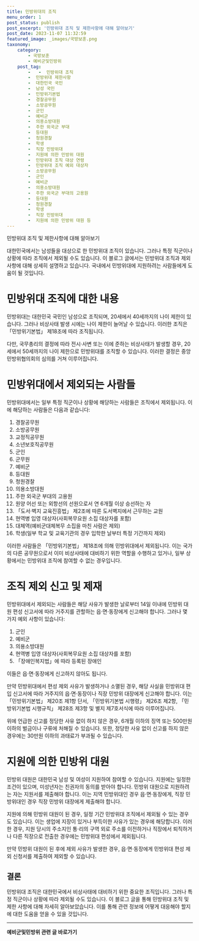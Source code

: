 ```yaml
---
title: 민방위대의 조직 
menu_order: 1
post_status: publish
post_excerpt: '민방위대 조직 및 제한사항에 대해 알아보기'
post_date: 2023-11-07 11:32:59
featured_image: _images/국방보훈.png
taxonomy:
    category:
        - 국방보훈
        - 예비군및민방위
    post_tag:
        -   -  민방위대 조직
        -  민방위대 제한사항
        -  대한민국 국민
        -  남성 국민
        -  민방위기본법
        -  경찰공무원
        -  소방공무원
        -  군인
        -  예비군
        -  의용소방대원
        -  주한 외국군 부대
        -  등대원
        -  청원경찰
        -  학생
        -  직장 민방위대
        -  지원에 의한 민방위 대원
        -  민방위대 조직 대상 연령
        -  민방위대 조직 예외 대상자
        -  소방공무원
        -  군인
        -  예비군
        -  의용소방대원
        -  주한 외국군 부대의 고용원
        -  등대원
        -  청원경찰
        -  학생
        -  직장 민방위대
        -  지원에 의한 민방위 대원 등
---
```


민방위대 조직 및 제한사항에 대해 알아보기

대한민국에서는 남성들을 대상으로 한 민방위대 조직이 있습니다. 그러나 특정 직군이나 상황에 따라 조직에서 제외될 수도 있습니다. 이 블로그 글에서는 민방위대 조직과 제외 사항에 대해 상세히 설명하고 있습니다. 국내에서 민방위대에 지원하려는 사람들에게 도움이 될 것입니다.

#   민방위대 조직에 대한 내용
민방위대는 대한민국 국민인 남성으로 조직되며, 20세에서 40세까지의 나이 제한이 있습니다. 그러나 비상사태 발생 시에는 나이 제한이 늘어날 수 있습니다. 이러한 조직은 「민방위기본법」 제18조에 따라 조직됩니다. 

다만, 국무총리의 결정에 따라 전시·사변 또는 이에 준하는 비상사태가 발생할 경우, 20세에서 50세까지의 나이 제한으로 민방위대를 조직할 수 있습니다. 이러한 결정은 중앙민방위협의회의 심의를 거쳐 이루어집니다.

#   민방위대에서 제외되는 사람들
민방위대에서는 일부 특정 직군이나 상황에 해당하는 사람들은 조직에서 제외됩니다. 이에 해당하는 사람들은 다음과 같습니다:

1. 경찰공무원
2. 소방공무원
3. 교정직공무원
4. 소년보호직공무원
5. 군인
6. 군무원
7. 예비군
8. 등대원
9. 청원경찰
10. 의용소방대원
11. 주한 외국군 부대의 고용원
12. 원양 어선 또는 외항선의 선원으로서 연 6개월 이상 승선하는 자
13. 「도서·벽지 교육진흥법」 제2조에 따른 도서벽지에서 근무하는 교원
14. 현역병 입영 대상자(사회복무요원 소집 대상자를 포함)
15. 대체역(예비군대체복무 소집을 마친 사람은 제외)
16. 학생(일부 학교 및 교육기관의 경우 입학한 날부터 특정 기간까지 제외)

이러한 사람들은 「민방위기본법」 제18조에 의해 민방위대에서 제외됩니다. 이는 국가의 다른 공무원으로서 이미 비상사태에 대비하기 위한 역할을 수행하고 있거나, 일부 상황에서는 민방위대 조직에 참여할 수 없는 경우입니다.

#   조직 제외 신고 및 제재
민방위대에서 제외되는 사람들은 해당 사유가 발생한 날로부터 14일 이내에 민방위 대원 편성 신고서에 따라 거주지를 관할하는 읍·면·동장에게 신고해야 합니다. 그러나 몇 가지 예외 사항이 있습니다:

1. 군인
2. 예비군
3. 의용소방대원
4. 현역병 입영 대상자(사회복무요원 소집 대상자를 포함)
5. 「장애인복지법」에 따라 등록된 장애인

이들은 읍·면·동장에게 신고하지 않아도 됩니다. 

만약 민방위대에서 편성 제외 사유가 발생하거나 소멸된 경우, 해당 사실을 민방위대 편입 신고서에 따라 거주지의 읍·면·동장이나 직장 민방위 대장에게 신고해야 합니다. 이는 「민방위기본법」 제20조 제1항 단서, 「민방위기본법 시행령」 제26조 제2항, 「민방위기본법 시행규칙」 제28조 제3항 및 별지 제7호서식에 따라 이루어집니다.

위에 언급한 신고를 정당한 사유 없이 하지 않은 경우, 6개월 이하의 징역 또는 500만원 이하의 벌금이나 구류에 처해질 수 있습니다. 또한, 정당한 사유 없이 신고를 하지 않은 경우에는 30만원 이하의 과태료가 부과될 수 있습니다.

#   지원에 의한 민방위 대원
민방위 대원은 대한민국 남성 및 여성이 지원하여 참여할 수 있습니다. 지원에는 일정한 조건이 있으며, 미성년자는 친권자의 동의를 받아야 합니다. 민방위 대원으로 지원하려는 자는 지원서를 제출해야 합니다. 이는 지역 민방위대인 경우 읍·면·동장에게, 직장 민방위대인 경우 직장 민방위 대장에게 제출해야 합니다.

지원에 의해 민방위 대원이 된 경우, 일정 기간 민방위대 조직에서 제외될 수 있는 경우도 있습니다. 이는 생업에 지장이 있거나 부득이한 사유가 있는 경우에 해당합니다. 이러한 경우, 지원 당시의 주소지인 통·리의 구역 외로 주소를 이전하거나 직장에서 퇴직하거나 다른 직장으로 전출한 경우에는 민방위대 편성에서 제외됩니다.

만약 민방위 대원이 된 후에 제외 사유가 발생한 경우, 읍·면·동장에게 민방위대 편성 제외 신청서를 제출하여 제외할 수 있습니다.

## 결론

민방위대 조직은 대한민국에서 비상사태에 대비하기 위한 중요한 조직입니다. 그러나 특정 직군이나 상황에 따라 제외될 수도 있습니다. 이 블로그 글을 통해 민방위대 조직 및 제한 사항에 대해 자세히 알아보았습니다. 이를 통해 관련 정보에 어떻게 대응해야 할지에 대한 도움을 얻을 수 있을 것입니다.
<!-- wp:separator -->
<hr class="wp-block-separator has-alpha-channel-opacity"/>
<!-- /wp:separator -->

<!-- wp:group {"backgroundColor":"base","layout":{"type":"constrained"}} -->
<div class="wp-block-group has-base-background-color has-background"><!-- wp:paragraph {"align":"center","fontSize":"medium"} -->
<p class="has-text-align-center has-large-font-size"><strong>예비군및민방위 관련 글 바로가기</strong></p>
<!-- /wp:paragraph -->


<!-- wp:latest-posts
{"categories":[{"id":9797,"count":19,"description":"","link":"https://uknowlaw.com/category/%ec%98%88%eb%b9%84%ea%b5%b0%eb%b0%8f%eb%af%bc%eb%b0%a9%ec%9c%84/","name":"예비군및민방위","slug":"예비군및민방위","taxonomy":"category","parent":0,"meta":[],"_links":{"self":[{"href":"https://uknowlaw.com/wp-json/wp/v2/categories/9797"}],"collection":[{"href":"https://uknowlaw.com/wp-json/wp/v2/categories"}],"about":[{"href":"https://uknowlaw.com/wp-json/wp/v2/taxonomies/category"}],"wp:post_type":[{"href":"https://uknowlaw.com/wp-json/wp/v2/posts?categories=9797"}],"curies":[{"name":"wp","href":"https://api.w.org/{rel}","templated":true}]}}],"postsToShow":100,"excerptLength":28,"postLayout":"grid","columns":2,"featuredImageAlign":"left","featuredImageSizeSlug":"large","fontSize":"small"} /--></div>
<!-- /wp:group -->